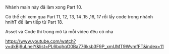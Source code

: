 Nhánh main này đã làm xong Part 10. 

Có thể chỉ xem qua Part 11, 12, 13, 14 ,15 ,16, 17 rồi lấy code trong nhánh hnihT để làm tiếp từ Part 18.

Asset và Code thì trong mô tả mỗi video đêu có nha

https://www.youtube.com/watch?v=dkBj9uLnelY&list=PL6bqhqO0Ba776ksb3F9P_xmUMT9WvmfFT&index=11
